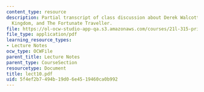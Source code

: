 ```yaml
---
content_type: resource
description: Partial transcript of class discussion about Derek Walcott, The Star-Apple
  Kingdom, and The Fortunate Traveller.
file: https://ol-ocw-studio-app-qa.s3.amazonaws.com/courses/21l-315-prizewinners-spring-2007/5f4ef2b7494b19d06e4519460ca0b992_lect10.pdf
file_type: application/pdf
learning_resource_types:
- Lecture Notes
ocw_type: OCWFile
parent_title: Lecture Notes
parent_type: CourseSection
resourcetype: Document
title: lect10.pdf
uid: 5f4ef2b7-494b-19d0-6e45-19460ca0b992
---
```

